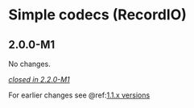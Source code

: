 # Simple codecs (RecordIO)

## 2.0.0-M1

No changes.

[*closed in 2.2.0-M1*](https://github.com/akka/alpakka/issues?q=is%3Aclosed+milestone%3A2.0.0-M1+label%3Ap%3Arecordio)

For earlier changes see @ref:[1.1.x versions](../1.1.x/simple-codecs.md)
